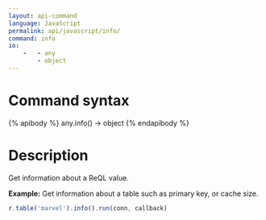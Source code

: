 ```yaml
---
layout: api-command
language: JavaScript
permalink: api/javascript/info/
command: info
io:
    -   - any
        - object
---
```


# Command syntax #

{% apibody %}
any.info() &rarr; object
{% endapibody %}

# Description #

Get information about a ReQL value.

__Example:__ Get information about a table such as primary key, or cache size.

```js
r.table('marvel').info().run(conn, callback)
```
